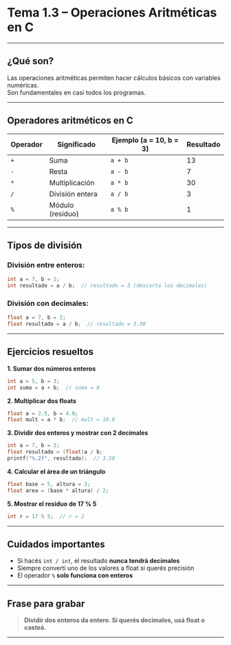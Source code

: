 # Tema 1.3 – Operaciones Aritméticas en C

---

## ¿Qué son?

Las operaciones aritméticas permiten hacer cálculos básicos con variables numéricas.  
Son fundamentales en casi todos los programas.

---

## Operadores aritméticos en C

| Operador | Significado        | Ejemplo (a = 10, b = 3) | Resultado |
|----------|--------------------|--------------------------|-----------|
| `+`      | Suma               | `a + b`                  | 13        |
| `-`      | Resta              | `a - b`                  | 7         |
| `*`      | Multiplicación     | `a * b`                  | 30        |
| `/`      | División entera    | `a / b`                  | 3         |
| `%`      | Módulo (residuo)   | `a % b`                  | 1         |

---

## Tipos de división

### División entre enteros:
```c
int a = 7, b = 2;
int resultado = a / b;  // resultado = 3 (descarta los decimales)
```

### División con decimales:
```c
float a = 7, b = 2;
float resultado = a / b;  // resultado = 3.50
```

---

## Ejercicios resueltos

**1. Sumar dos números enteros**
```c
int a = 5, b = 3;
int suma = a + b;  // suma = 8
```

**2. Multiplicar dos floats**
```c
float a = 2.5, b = 4.0;
float mult = a * b;  // mult = 10.0
```

**3. Dividir dos enteros y mostrar con 2 decimales**
```c
int a = 7, b = 2;
float resultado = (float)a / b;
printf("%.2f", resultado);  // 3.50
```

**4. Calcular el área de un triángulo**
```c
float base = 5, altura = 3;
float area = (base * altura) / 2;
```

**5. Mostrar el residuo de 17 % 5**
```c
int r = 17 % 5;  // r = 2
```

---

## Cuidados importantes

- Si hacés `int / int`, el resultado **nunca tendrá decimales**
- Siempre convertí uno de los valores a float si querés precisión
- El operador `%` **solo funciona con enteros**

---

## Frase para grabar

> **Dividir dos enteros da entero. Si querés decimales, usá float o casteá.**

---
